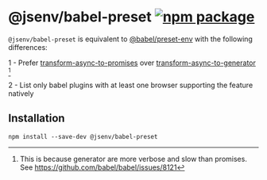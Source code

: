 # @jsenv/babel-preset [![npm package](https://img.shields.io/npm/v/@jsenv/babel-preset.svg?logo=npm&label=package)](https://www.npmjs.com/package/@jsenv/babel-preset)

`@jsenv/babel-preset` is equivalent to [@babel/preset-env](https://babeljs.io/docs/en/babel-preset-env) with the following differences:

1 - Prefer [transform-async-to-promises](https://www.npmjs.com/package/babel-plugin-transform-async-to-promises) over [transform-async-to-generator](https://babeljs.io/docs/en/babel-plugin-transform-async-to-generator) [^1]

2 - List only babel plugins with at least one browser supporting the feature natively

[^1]: This is because generator are more verbose and slow than promises. See https://github.com/babel/babel/issues/8121

## Installation

```console
npm install --save-dev @jsenv/babel-preset
```
